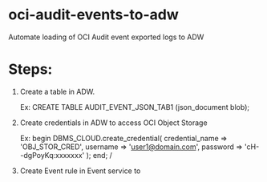 # oci-audit-events-to-adw
Automate loading of OCI Audit event exported logs to ADW 

Steps:
=====
1. Create a table in ADW. 
    
    Ex: CREATE TABLE AUDIT_EVENT_JSON_TAB1 (json_document blob); 

2. Create credentials in ADW to access OCI Object Storage
   
   Ex: 
   begin
   DBMS_CLOUD.create_credential(
   credential_name => 'OBJ_STOR_CRED',
   username => 'user1@domain.com',
   password => 'cH--dgPoyKq:xxxxxxx'
   );
   end;
  /

3. Create Event rule in Event service to 
